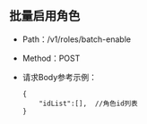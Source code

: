 ## 批量启用角色
- Path：/v1/roles/batch-enable
- Method：POST
- 请求Body参考示例：

  ```
  {
      "idList":[],  //角色id列表
  }    
  ```